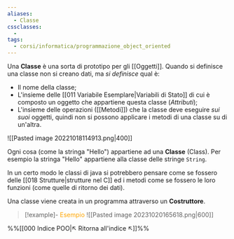 ```yaml
---
aliases:
  - Classe
cssclasses:
  - 
tags:
  - corsi/informatica/programmazione_object_oriented
---
```

Una **Classe** è una sorta di prototipo per gli [[Oggetti]]. Quando si definisce una classe non si creano dati, ma _si definisce_ qual è:
- Il nome della classe;
- L'insieme delle [[011 Variabile Esemplare|Variabili di Stato]] di cui è composto un oggetto che appartiene questa classe (_Attributi_);
- L'insieme delle operazioni ([[Metodi]]) che la classe deve eseguire *sui suoi* oggetti, quindi non si possono applicare i metodi di una classe su di un'altra.

![[Pasted image 20221018114913.png|400]]

Ogni cosa (come la stringa "Hello") appartiene ad una **Classe** (Class). Per esempio la stringa "Hello" appartiene alla classe delle stringe `String`.

In un certo modo le classi di java si potrebbero pensare come se fossero delle [[018 Strutture|strutture nel C]] ed i metodi come se fossero le loro funzioni (come quelle di ritorno dei dati).

Una classe viene creata in un programma attraverso un **Costruttore**.

> [!example]- <font color="orange">Esempio</font>
> ![[Pasted image 20231020165618.png|600]]

%%[[000 Indice POO|↖ Ritorna all'indice ↖]]%%
